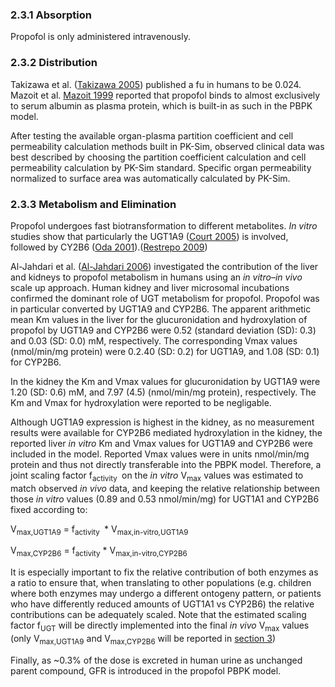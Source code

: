 ### 2.3.1 Absorption

Propofol is only administered intravenously.

### 2.3.2 Distribution

Takizawa et al. ([Takizawa 2005](#5-references)) published a fu in humans to be 0.024. Mazoit et al. [Mazoit 1999](#5-references) reported that propofol binds to almost exclusively to serum albumin as plasma protein, which is built-in as such in the PBPK model.

After testing the available organ-plasma partition coefficient and cell permeability calculation methods built in PK-Sim, observed clinical data was best described by choosing the partition coefficient calculation and cell permeability calculation by PK-Sim standard. Specific organ permeability normalized to surface area was automatically calculated by PK-Sim.

### 2.3.3 Metabolism and Elimination

Propofol undergoes fast biotransformation to different metabolites. *In vitro* studies show that particularly the UGT1A9 ([Court 2005](#5-references)) is involved, followed by CY2B6 ([Oda 2001](#5-references)).([Restrepo 2009](#5-references)) 

Al-Jahdari et al. ([Al-Jahdari 2006](#5-references)) investigated the contribution of the liver and kidneys to propofol metabolism in humans using an *in vitro–in vivo* scale up approach. Human kidney and liver microsomal incubations confirmed the dominant role of UGT metabolism for propofol. Propofol was in particular converted by UGT1A9 and CYP2B6. The apparent arithmetic mean Km values in the liver for the glucuronidation and hydroxylation of propofol by UGT1A9 and CYP2B6 were 0.52 (standard deviation (SD): 0.3) and 0.03 (SD: 0.0) mM, respectively. The corresponding Vmax values (nmol/min/mg protein) were 0.2.40 (SD: 0.2) for UGT1A9, and 1.08 (SD: 0.1) for CYP2B6. 

In the kidney the Km and Vmax values for glucuronidation by UGT1A9 were 1.20 (SD: 0.6) mM, and 7.97 (4.5) (nmol/min/mg protein), respectively. The Km and Vmax for hydroxylation were reported to be negligable.

Although UGT1A9 expression is highest in the kidney, as no measurement results were available for CYP2B6 mediated hydroxylation in the kidney, the reported liver *in vitro* Km and Vmax values for UGT1A9 and CYP2B6 were included in the model. Reported Vmax values were in units nmol/min/mg protein and thus not directly transferable into the PBPK model. Therefore, a joint scaling factor f<sub>activity </sub> on the *in vitro* V<sub>max</sub> values was estimated to match observed *in vivo* data, and keeping the relative relationship between those *in vitro* values (0.89 and 0.53 nmol/min/mg) for UGT1A1 and CYP2B6 fixed according to:

V<sub>max,UGT1A9</sub> = f<sub>activity </sub> *  V<sub>max,in-vitro,UGT1A9</sub>

V<sub>max,CYP2B6</sub> = f<sub>activity</sub> * V<sub>max,in-vitro,CYP2B6</sub>

It is especially important to fix the relative contribution of both enzymes as a ratio to ensure that, when translating to other populations (e.g. children where both enzymes may undergo a different ontogeny pattern, or patients who have differently reduced amounts of UGT1A1 vs CYP2B6) the relative contributions can be adequately scaled. 
Note that the estimated scaling factor f<sub>UGT</sub> will be directly implemented into the final *in vivo* V<sub>max</sub> values (only V<sub>max,UGT1A9</sub> and V<sub>max,CYP2B6</sub> will be reported in [section 3](#3-results-and-discussion))

Finally, as ~0.3% of the dose is excreted in human urine as unchanged parent compound, GFR is introduced in the propofol PBPK model.
